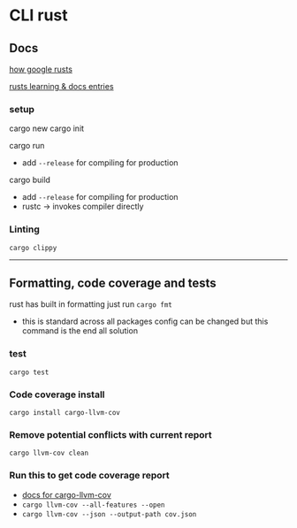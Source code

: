 # CLI rust

## Docs

[how google rusts](https://google.github.io/comprehensive-rust/)

[rusts learning & docs entries](https://www.rust-lang.org/learn)

### setup
cargo new
cargo init

cargo run
- add `--release` for compiling for production

cargo build
- add `--release` for compiling for production
- rustc <PATH> -> invokes compiler directly

### Linting
`cargo clippy`

----------------------
## Formatting, code coverage and tests
rust has built in formatting just run `cargo fmt`
- this is standard across all packages config can be changed but this command is the end all solution

### test
`cargo test`

### Code coverage install
`cargo install cargo-llvm-cov`

### Remove potential conflicts with current report
`cargo llvm-cov clean`

### Run this to get code coverage report
- [docs for cargo-llvm-cov](https://github.com/taiki-e/cargo-llvm-cov)
- `cargo llvm-cov --all-features --open`
- `cargo llvm-cov --json --output-path cov.json`



